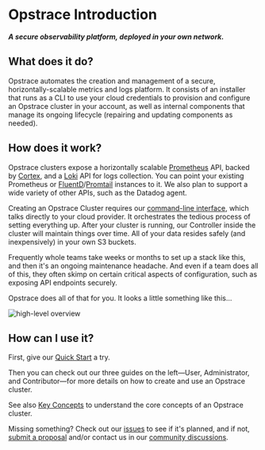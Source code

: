 <!-- markdownlint-disable MD041 -->
<!-- markdownlint-disable MD033 -->

# Opstrace Introduction

 _**A secure observability platform, deployed in your own network.**_

## What does it do?

Opstrace automates the creation and management of a secure, horizontally-scalable metrics and logs platform.
It consists of an installer that runs as a CLI to use your cloud credentials to provision and configure an Opstrace cluster in your account, as well as internal components that manage its ongoing lifecycle (repairing and updating components as needed).

## How does it work?

Opstrace clusters expose a horizontally scalable [Prometheus](https://prometheus.io) API, backed by [Cortex](https://github.com/cortexproject/cortex), and a [Loki](https://github.com/grafana/loki) API for logs collection.
You can point your existing Prometheus or [FluentD](https://fluentd.org)/[Promtail](https://github.com/grafana/loki/blob/master/docs/sources/clients/promtail/_index.md) instances to it.
We also plan to support a wide variety of other APIs, such as the Datadog agent.

Creating an Opstrace Cluster requires our [command-line interface](./docs/references/cli.md), which talks directly to your cloud provider.
It orchestrates the tedious process of setting everything up.
After your cluster is running, our Controller inside the cluster will maintain things over time.
All of your data resides safely (and inexpensively) in your own S3 buckets.

Frequently whole teams take weeks or months to set up a stack like this, and then it's an ongoing maintenance headache.
And even if a team does all of this, they often skimp on certain critical aspects of configuration, such as exposing API endpoints securely.

Opstrace does all of that for you.
It looks a little something like this...

![high-level overview](https://share.balsamiq.com/c/kaP69UqhbdMMmzaaHB8u1a.png)

## How can I use it?

First, give our [Quick Start](./quickstart.md) a try.

Then you can check out our three guides on the left—User, Administrator, and Contributor—for more details on how to create and use an Opstrace cluster.

See also [Key Concepts](./references/concepts.md) to understand the core concepts of an Opstrace cluster.

Missing something?  Check out our [issues](https://go.opstrace.com/gh) to see if it's planned, and if not, [submit a proposal](https://go.opstrace.com/proposal) and/or contact us in our [community discussions](https://go.opstrace.com/community).
